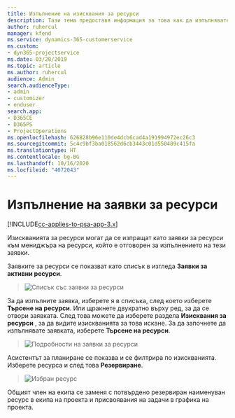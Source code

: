 ```yaml
---
title: Изпълнение на изисквания за ресурси
description: Тази тема предоставя информация за това как да изпълнявате изисквания за ресурси.
author: ruhercul
manager: kfend
ms.service: dynamics-365-customerservice
ms.custom:
- dyn365-projectservice
ms.date: 03/28/2019
ms.topic: article
ms.author: ruhercul
audience: Admin
search.audienceType:
- admin
- customizer
- enduser
search.app:
- D365CE
- D365PS
- ProjectOperations
ms.openlocfilehash: 626828b96e110de4dcb6cad4a191994972ec26c3
ms.sourcegitcommit: 5c4c9bf3ba018562d6cb3443c01d550489c415fa
ms.translationtype: HT
ms.contentlocale: bg-BG
ms.lasthandoff: 10/16/2020
ms.locfileid: "4072043"
---
```

# <a name="fulfilling-resource-requests"></a>Изпълнение на заявки за ресурси

[!INCLUDE[cc-applies-to-psa-app-3.x](../includes/cc-applies-to-psa-app-3x.md)]

Изискванията за ресурси могат да се изпращат като заявки за ресурси към мениджъра на ресурси, който е отговорен за изпълнението на тези заявки.

Заявките за ресурси се показват като списък в изгледа **Заявки за активни ресурси**.

> ![Списък със заявки за ресурси](media/Resource-Management-image59.png)

За да изпълните заявка, изберете я в списъка, след което изберете **Търсене на ресурси**. Или щракнете двукратно върху ред, за да се отвори заявката. След това можете да изберете раздела **Изисквания за ресурси** , за да видите изискванията за това искане. За да започнете да изпълнявате заявката, изберете **Търсене на ресурси**.

> ![Подробности на заявки за ресурси](media/Resource-Management-image60.png)

Асистентът за планиране се показва и се филтрира по изискванията. Изберете ресурса и след това **Резервиране**.

> ![Избран ресурс](media/Resource-Management-image61.png)

Общият член на екипа се заменя с потвърдено резервиран наименуван ресурс в екипа на проекта и присвоявания на задачи в графика на проекта.
